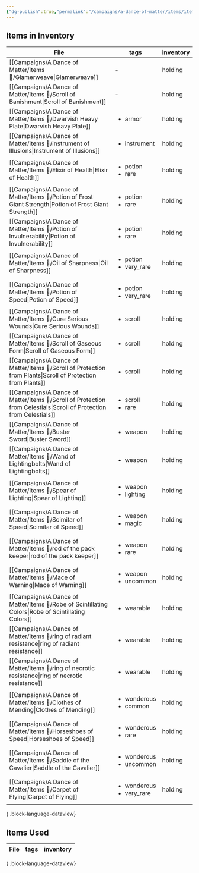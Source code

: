 ```yaml
---
{"dg-publish":true,"permalink":"/campaigns/a-dance-of-matter/items/items/"}
---
```


## Items in Inventory
| File                                                                                                                   | tags                                          | inventory |
| ---------------------------------------------------------------------------------------------------------------------- | --------------------------------------------- | --------- |
| [[Campaigns/A Dance of Matter/Items 💍/Glamerweave\|Glamerweave]]                                                   | \-                                            | holding   |
| [[Campaigns/A Dance of Matter/Items 💍/Scroll of Banishment\|Scroll of Banishment]]                                 | \-                                            | holding   |
| [[Campaigns/A Dance of Matter/Items 💍/Dwarvish Heavy Plate\|Dwarvish Heavy Plate]]                                 | <ul><li>armor</li></ul>                       | holding   |
| [[Campaigns/A Dance of Matter/Items 💍/Instrument of Illusions\|Instrument of Illusions]]                           | <ul><li>instrument</li></ul>                  | holding   |
| [[Campaigns/A Dance of Matter/Items 💍/Elixir of Health\|Elixir of Health]]                                         | <ul><li>potion</li><li>rare</li></ul>         | holding   |
| [[Campaigns/A Dance of Matter/Items 💍/Potion of Frost Giant Strength\|Potion of Frost Giant Strength]]             | <ul><li>potion</li><li>rare</li></ul>         | holding   |
| [[Campaigns/A Dance of Matter/Items 💍/Potion of Invulnerability\|Potion of Invulnerability]]                       | <ul><li>potion</li><li>rare</li></ul>         | holding   |
| [[Campaigns/A Dance of Matter/Items 💍/Oil of Sharpness\|Oil of Sharpness]]                                         | <ul><li>potion</li><li>very_rare</li></ul>    | holding   |
| [[Campaigns/A Dance of Matter/Items 💍/Potion of Speed\|Potion of Speed]]                                           | <ul><li>potion</li><li>very_rare</li></ul>    | holding   |
| [[Campaigns/A Dance of Matter/Items 💍/Cure Serious Wounds\|Cure Serious Wounds]]                                   | <ul><li>scroll</li></ul>                      | holding   |
| [[Campaigns/A Dance of Matter/Items 💍/Scroll of Gaseous Form\|Scroll of Gaseous Form]]                             | <ul><li>scroll</li></ul>                      | holding   |
| [[Campaigns/A Dance of Matter/Items 💍/Scroll of Protection from Plants\|Scroll of Protection from Plants]]         | <ul><li>scroll</li></ul>                      | holding   |
| [[Campaigns/A Dance of Matter/Items 💍/Scroll of Protection from Celestials\|Scroll of Protection from Celestials]] | <ul><li>scroll</li><li>rare</li></ul>         | holding   |
| [[Campaigns/A Dance of Matter/Items 💍/Buster Sword\|Buster Sword]]                                                 | <ul><li>weapon</li></ul>                      | holding   |
| [[Campaigns/A Dance of Matter/Items 💍/Wand of Lightingbolts\|Wand of Lightingbolts]]                               | <ul><li>weapon</li></ul>                      | holding   |
| [[Campaigns/A Dance of Matter/Items 💍/Spear of Lighting\|Spear of Lighting]]                                       | <ul><li>weapon</li><li>lighting</li></ul>     | holding   |
| [[Campaigns/A Dance of Matter/Items 💍/Scimitar of Speed\|Scimitar of Speed]]                                       | <ul><li>weapon</li><li>magic</li></ul>        | holding   |
| [[Campaigns/A Dance of Matter/Items 💍/rod of the pack keeper\|rod of the pack keeper]]                             | <ul><li>weapon</li><li>rare</li></ul>         | holding   |
| [[Campaigns/A Dance of Matter/Items 💍/Mace of Warning\|Mace of Warning]]                                           | <ul><li>weapon</li><li>uncommon</li></ul>     | holding   |
| [[Campaigns/A Dance of Matter/Items 💍/Robe of Scintillating Colors\|Robe of Scintillating Colors]]                 | <ul><li>wearable</li></ul>                    | holding   |
| [[Campaigns/A Dance of Matter/Items 💍/ring of radiant resistance\|ring of radiant resistance]]                     | <ul><li>wearable</li></ul>                    | holding   |
| [[Campaigns/A Dance of Matter/Items 💍/ring of necrotic resistance\|ring of necrotic resistance]]                   | <ul><li>wearable</li></ul>                    | holding   |
| [[Campaigns/A Dance of Matter/Items 💍/Clothes of Mending\|Clothes of Mending]]                                     | <ul><li>wonderous</li><li>common</li></ul>    | holding   |
| [[Campaigns/A Dance of Matter/Items 💍/Horseshoes of Speed\|Horseshoes of Speed]]                                   | <ul><li>wonderous</li><li>rare</li></ul>      | holding   |
| [[Campaigns/A Dance of Matter/Items 💍/Saddle of the Cavalier\|Saddle of the Cavalier]]                             | <ul><li>wonderous</li><li>uncommon</li></ul>  | holding   |
| [[Campaigns/A Dance of Matter/Items 💍/Carpet of Flying\|Carpet of Flying]]                                         | <ul><li>wonderous</li><li>very_rare</li></ul> | holding   |

{ .block-language-dataview}
## Items Used
| File | tags | inventory |
| ---- | ---- | --------- |

{ .block-language-dataview}
